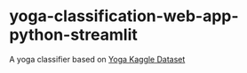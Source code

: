 # yoga-classification-web-app-python-streamlit

A yoga classifier based on [Yoga Kaggle Dataset](https://www.kaggle.com/datasets/tr1gg3rtrash/yoga-posture-dataset)

